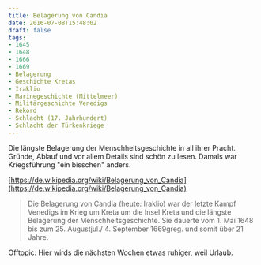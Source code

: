 ```yaml
---
title: Belagerung von Candia
date: 2016-07-08T15:48:02
draft: false
tags:
- 1645
- 1648
- 1666
- 1669
- Belagerung
- Geschichte Kretas
- Iraklio
- Marinegeschichte (Mittelmeer)
- Militärgeschichte Venedigs
- Rekord
- Schlacht (17. Jahrhundert)
- Schlacht der Türkenkriege
---
```


Die längste Belagerung der Menschheitsgeschichte in all ihrer Pracht.
Gründe, Ablauf und vor allem Details sind schön zu lesen.
Damals war Kriegsführung "ein bisschen" anders.

[https://de.wikipedia.org/wiki/Belagerung_von_Candia](https://de.wikipedia.org/wiki/Belagerung_von_Candia)

> Die Belagerung von Candia (heute: Iraklio) war der letzte Kampf Venedigs
> im Krieg um Kreta um die Insel Kreta und die längste Belagerung der
> Menschheitsgeschichte. Sie dauerte vom 1. Mai 1648 bis zum 25.
> Augustjul./ 4. September 1669greg. und somit über 21 Jahre.

Offtopic: Hier wirds die nächsten Wochen etwas ruhiger, weil Urlaub.
